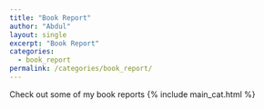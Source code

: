```yaml
---
title: "Book Report"
author: "Abdul"
layout: single
excerpt: "Book Report"
categories:
  - book_report 
permalink: /categories/book_report/
---
```

Check out some of my book reports
{% include main_cat.html %}
